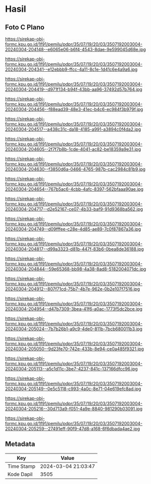 # Hasil

## Foto C Plano

https://sirekap-obj-formc.kpu.go.id/1f91/pemilu/pdpr/35/07/19/20/03/3507192003004-20240304-204148--e6065e06-b6f4-4543-8dae-9e599045d68e.jpg

https://sirekap-obj-formc.kpu.go.id/1f91/pemilu/pdpr/35/07/19/20/03/3507192003004-20240304-204341--e12ebbb9-ffcc-4a11-8c1e-1d41c6e4a9a6.jpg

https://sirekap-obj-formc.kpu.go.id/1f91/pemilu/pdpr/35/07/19/20/03/3507192003004-20240304-204419--d971f134-b94f-43bb-aa96-37492d57b764.jpg

https://sirekap-obj-formc.kpu.go.id/1f91/pemilu/pdpr/35/07/19/20/03/3507192003004-20240304-204456--f88ead39-48e3-41ec-b4c6-ec984f3b979f.jpg

https://sirekap-obj-formc.kpu.go.id/1f91/pemilu/pdpr/35/07/19/20/03/3507192003004-20240304-204517--a438c31c-da18-4185-a991-a3894c0f4da2.jpg

https://sirekap-obj-formc.kpu.go.id/1f91/pemilu/pdpr/35/07/19/20/03/3507192003004-20240304-204605--2f7f7b8b-1cde-4041-ac82-be18359a9e31.jpg

https://sirekap-obj-formc.kpu.go.id/1f91/pemilu/pdpr/35/07/19/20/03/3507192003004-20240304-204630--f3850d6a-0466-4765-987b-cac2984c81b9.jpg

https://sirekap-obj-formc.kpu.go.id/1f91/pemilu/pdpr/35/07/19/20/03/3507192003004-20240304-204654--767b5ac6-4cbb-4afc-8397-562bfaaa90ae.jpg

https://sirekap-obj-formc.kpu.go.id/1f91/pemilu/pdpr/35/07/19/20/03/3507192003004-20240304-204717--d2e52167-ce07-4b33-baf9-91d9368ba562.jpg

https://sirekap-obj-formc.kpu.go.id/1f91/pemilu/pdpr/35/07/19/20/03/3507192003004-20240304-204749--d09fffee-c28e-4d85-ae89-7c0f87867a36.jpg

https://sirekap-obj-formc.kpu.go.id/1f91/pemilu/pdpr/35/07/19/20/03/3507192003004-20240304-204817--d99a3323-d81b-447f-83b6-0bea8de36188.jpg

https://sirekap-obj-formc.kpu.go.id/1f91/pemilu/pdpr/35/07/19/20/03/3507192003004-20240304-204844--59e65368-bb98-4a38-8ad8-5182004071dc.jpg

https://sirekap-obj-formc.kpu.go.id/1f91/pemilu/pdpr/35/07/19/20/03/3507192003004-20240304-204912--807f71cd-75b7-4b7e-962e-0b2e107f7516.jpg

https://sirekap-obj-formc.kpu.go.id/1f91/pemilu/pdpr/35/07/19/20/03/3507192003004-20240304-204954--d47b7309-3bea-41f6-a0ac-1773f5dc2bce.jpg

https://sirekap-obj-formc.kpu.go.id/1f91/pemilu/pdpr/35/07/19/20/03/3507192003004-20240304-205024--7b7b26b1-a9c9-4de0-811b-7bcb680011b3.jpg

https://sirekap-obj-formc.kpu.go.id/1f91/pemilu/pdpr/35/07/19/20/03/3507192003004-20240304-205050--9d23fe70-742e-433b-8e94-ce0a485f9321.jpg

https://sirekap-obj-formc.kpu.go.id/1f91/pemilu/pdpr/35/07/19/20/03/3507192003004-20240304-205113--a5c1d11c-3be7-4237-841c-137166dfcc96.jpg

https://sirekap-obj-formc.kpu.go.id/1f91/pemilu/pdpr/35/07/19/20/03/3507192003004-20240304-205149--0e5c5118-c993-4a0c-8e71-04e619efc8ad.jpg

https://sirekap-obj-formc.kpu.go.id/1f91/pemilu/pdpr/35/07/19/20/03/3507192003004-20240304-205216--30d713a9-f051-4a9e-8840-981290b03091.jpg

https://sirekap-obj-formc.kpu.go.id/1f91/pemilu/pdpr/35/07/19/20/03/3507192003004-20240304-205259--27491eff-90f9-47d8-a168-6f6dbada4ae2.jpg


## Metadata

| Key        | Value               |
| ---------- | ------------------- |
| Time Stamp | 2024-03-04 21:03:47 |
| Kode Dapil | 3505                |



